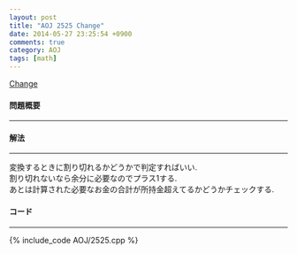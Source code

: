 ```yaml
---
layout: post
title: "AOJ 2525 Change"
date: 2014-05-27 23:25:54 +0900
comments: true
category: AOJ
tags: [math]
---
```


[Change](http://judge.u-aizu.ac.jp/onlinejudge/description.jsp?id=2525)

#### 問題概要

****

#### 解法

****

変換するときに割り切れるかどうかで判定すればいい.  
割り切れないなら余分に必要なのでプラス1する.  
あとは計算された必要なお金の合計が所持金超えてるかどうかチェックする.  

#### コード

****

{% include_code AOJ/2525.cpp %}

